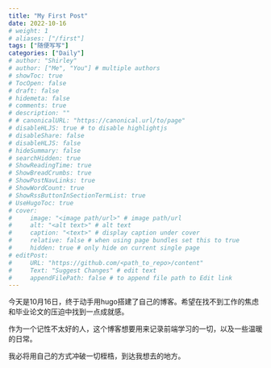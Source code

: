 ```yaml
---
title: "My First Post"
date: 2022-10-16
# weight: 1
# aliases: ["/first"]
tags: ["随便写写"]
categories: ["Daily"]
# author: "Shirley"
# author: ["Me", "You"] # multiple authors
# showToc: true
# TocOpen: false
# draft: false
# hidemeta: false
# comments: true
# description: ""
# # canonicalURL: "https://canonical.url/to/page"
# disableHLJS: true # to disable highlightjs
# disableShare: false
# disableHLJS: false
# hideSummary: false
# searchHidden: true
# ShowReadingTime: true
# ShowBreadCrumbs: true
# ShowPostNavLinks: true
# ShowWordCount: true
# ShowRssButtonInSectionTermList: true
# UseHugoToc: true
# cover:
#     image: "<image path/url>" # image path/url
#     alt: "<alt text>" # alt text
#     caption: "<text>" # display caption under cover
#     relative: false # when using page bundles set this to true
#     hidden: true # only hide on current single page
# editPost:
#     URL: "https://github.com/<path_to_repo>/content"
#     Text: "Suggest Changes" # edit text
#     appendFilePath: false # to append file path to Edit link
---
```


今天是10月16日，终于动手用hugo搭建了自己的博客。希望在找不到工作的焦虑和毕业论文的压迫中找到一点成就感。

作为一个记性不太好的人，这个博客想要用来记录前端学习的一切，以及一些温暖的日常。

<!--more-->

我必将用自己的方式冲破一切桎梏，到达我想去的地方。


